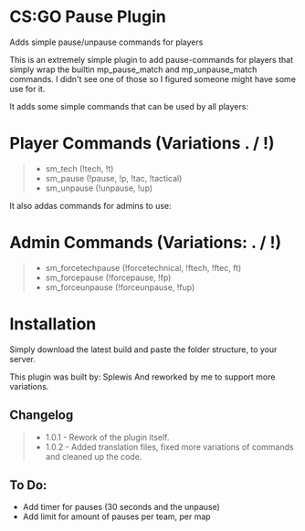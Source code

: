 # CS:GO Pause Plugin
Adds simple pause/unpause commands for players

This is an extremely simple plugin to add pause-commands for players that simply wrap the builtin mp_pause_match and mp_unpause_match commands. I didn't see one of those so I figured someone might have some use for it.

It adds some simple commands that can be used by all players:

# Player Commands (Variations . / !)
> * sm_tech (!tech, !t)
> * sm_pause (!pause, !p, !tac, !tactical)
> * sm_unpause (!unpause, !up)

It also addas commands for admins to use:
# Admin Commands (Variations: . / !)
> * sm_forcetechpause (!forcetechnical, !ftech, !ftec, ft)
> * sm_forcepause (!forcepause, !fp)
> * sm_forceunpause (!forceunpause, !fup)

# Installation
Simply download the latest build and paste the folder structure, to your server.

This plugin was built by: Splewis
And reworked by me to support more variations.

## Changelog
> * 1.0.1 - Rework of the plugin itself.
> * 1.0.2 - Added translation files, fixed more variations of commands and cleaned up the code.

## To Do:
- Add timer for pauses (30 seconds and the unpause)
- Add limit for amount of pauses per team, per map
